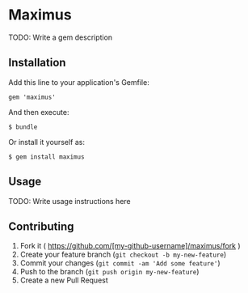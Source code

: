 # Maximus

TODO: Write a gem description

## Installation

Add this line to your application's Gemfile:

    gem 'maximus'

And then execute:

    $ bundle

Or install it yourself as:

    $ gem install maximus

## Usage

TODO: Write usage instructions here

## Contributing

1. Fork it ( https://github.com/[my-github-username]/maximus/fork )
2. Create your feature branch (`git checkout -b my-new-feature`)
3. Commit your changes (`git commit -am 'Add some feature'`)
4. Push to the branch (`git push origin my-new-feature`)
5. Create a new Pull Request
